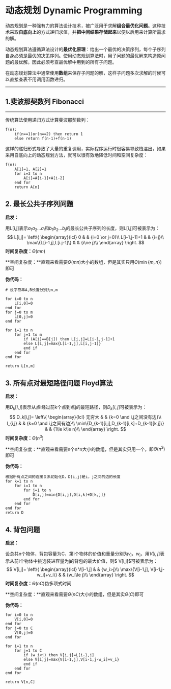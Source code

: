 # 动态规划 Dynamic Programming

动态规划是一种强有力的算法设计技术，被广泛用于求解**组合最优化问题**。这种技术采取**自底向上**的方式递归求值，并**把中间结果存储起来**以便以后用来计算所需求的解。

动态规划算法遵循算法设计的**最优化原理**：给出一个最优的决策序列，每个子序列自身必须是最优的决策序列。使用动态规划算法时，用子问题的最优解来构造原问题的最优解。因此必须考查最优解中用到的所有子问题。

在动态规划算法中通常使用**数组**来保存子问题的解，这样子问题多次求解的时候可以直接查表不用调用函数递归。

------

## 1.斐波那契数列 Fibonacci

****

传统算法使用递归方式计算斐波那契数列：

```
f(n):
	if(n==1)or(n==2) then return 1
	else return f(n-1)+f(n-1)
```

这样的递归形式导致了大量的重复调用，实际程序运行时很容易导致栈溢出，如果采用自底向上的动态规划方法，就可以很有效地降低时间和空间复杂度：

```
f(n):
	A[1]=1, A[2]=1
	for i=3 to n
		A[i]=A[i-1]+A[i-2]
	end for
	return A[n]
```



## 2. 最长公共子序列问题

**启发：**

用L[i,j]表示$a_1a_2...a_i$和$b_1b_2...b_j$的最长公共子序列的长度，则L[i,j]可被表示为：
$$
L[i,j]=
\left\{
\begin{array}{lcl}
0       &      & {i=0 \or j=0}\\
L[i-1,j-1]+1     &      & {i=j}\\
\max\{L[i-1,j],L[i.j-1]\}     &      & {i\ne j}\\
\end{array} 
\right.
$$
**时间复杂度：**$\Theta(mn)$

**空间复杂度：**直观来看需要$\Theta(mn)$大小的数组，但是其实只用$\Theta(\min\{m,n\})$即可

**伪代码：**

```
# 设字符串A,B长度分别为n,m

for i=0 to n
	L[i,0]=0
end for
for j=0 to m
	L[0,j]=0
end for

for i=1 to n
	for j=1 to m
		if (A[i]==B[j]) then L[i,j]=L[i-1,j-1]+1
		else L[i,j]=max{L[i-1,j],L[i,j-1]}
		end if
	end for
end for

return L[n,m]
```



## 3. 所有点对最短路径问题 Floyd算法

**启发：**

用$D_k[i,j]$表示从点i经过前k个点到点j的最短路径，则$D_k[i,j]$可被表示为：
$$
D_k[i,j]=
\left\{
\begin{array}{lcl}
无穷大       &      & {k=0 \and i,j之间没有边}\\
l_{i,j}       &      & {k=0 \and i,j之间有边}\\
\min\{D_{k-1}[i,j],D_{k-1}[i,k]+D_{k-1}[k,j]\}     &      & {1\le k\le n}\\
\end{array} 
\right.
$$
**时间复杂度：**$\Theta(n^3)$

**空间复杂度：**直观来看需要n个n*n大小的数组，但是其实只用一个，即$\Theta(n^2)$即可

**伪代码：**

```
根据所有点之间的连接关系初始化D，D[i,j]是i，j之间的边的长度
for k=1 to n
	for i=1 to n
		for j=1 to n
			D[i,j]=min{D[i,j],D[i,k]+D[k,j]}
		end for
	end for
end for
return D
```



## 4. 背包问题

**启发：**

设总共n个物体，背包容量为C，第i个物体的价值和重量分别为$v_i，w_i$，用$V[i,j]$表示从前i个物体中挑选装进容量为j的背包的最大价值，则$ V[i,j]​$可被表示为：
$$
V[i,j]=
\left\{
\begin{array}{lcl}
V[i-1,j]       &      & {w_i>j}\\
\max\{V[i-1,j], V[i-1,j-w_i]+v_i\}       &      & {w_i\le j}\\
\end{array} 
\right.
$$
**时间复杂度：**$\Theta(nC)$伪多项式时间

**空间复杂度：**直观来看需要$\Theta(nC)$大小的数组，但是其实$\Theta(C)$即可

**伪代码：**

```
for i=0 to n
	V[i,0]=0
end for
for j=0 to C
	V[0,j]=0
end for

for i=1 to n
	for j=1 to C
		if (w_i<j) then V[i,j]=L[i-1,j]
		else V[i,j]=max{V[i-1,j],V[i-1,j-w_i]+v_i}
		end if
	end for
end for

return V[n,C]
```

